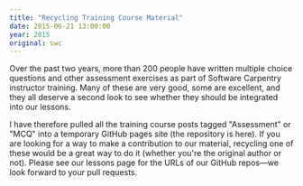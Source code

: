 ```yaml
---
title: "Recycling Training Course Material"
date: 2015-06-21 13:00:00
year: 2015
original: swc
---
```

<p>
  Over the past two years,
  more than 200 people have written multiple choice questions and other assessment exercises
  as part of Software Carpentry instructor training.
  Many of these are very good,
  some are excellent,
  and they all deserve a second look
  to see whether they should be integrated into our lessons.
</p>
<p>
  I have therefore pulled all the training course posts tagged "Assessment" or "MCQ"
  into a temporary GitHub pages site
  (the repository is here).
  If you are looking for a way to make a contribution to our material,
  recycling one of these would be a great way to do it
  (whether you're the original author or not).
  Please see our lessons page
  for the URLs of our GitHub repos&mdash;we look forward to your pull requests.
</p>
